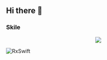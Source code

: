 ## Hi there 👋

### Skile
<p align="center">
  <a href="https://skillicons.dev">
    <img src="https://skillicons.dev/icons?i= firebase, swift " />
  </a>
</p>


![RxSwift](https://img.shields.io/badge/RxSwift-%23D222D2.svg?style=for-the-badge&logo=ReactiveX&logoColor=white)
